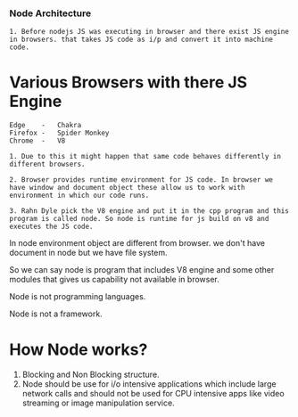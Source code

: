 ### Node Architecture
    1. Before nodejs JS was executing in browser and there exist JS engine in browsers. that takes JS code as i/p and convert it into machine code.

# Various Browsers with there JS Engine
    Edge    -   Chakra
    Firefox -   Spider Monkey
    Chrome  -   V8
   
    1. Due to this it might happen that same code behaves differently in different browsers.

    2. Browser provides runtime environment for JS code. In browser we have window and document object these allow us to work with environment in which our code runs.

    3. Rahn Dyle pick the V8 engine and put it in the cpp program and this program is called node. So node is runtime for js build on v8 and executes the JS code.

In node environment object are different from browser. we don't have document in node but we have file system.

So we can say node is program that includes V8 engine and some other modules that gives us capability not available in browser. 

Node is not programming languages.

Node is not a framework.

# How Node works?

1. Blocking and Non Blocking structure.
2. Node should be use for i/o intensive applications which include large network calls and should not be used for CPU intensive apps like video streaming or image manipulation service.
 